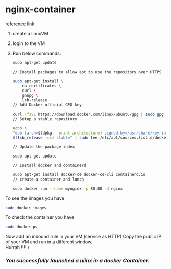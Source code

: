 # nginx-container
[reference link](https://docs.docker.com/engine/install/ubuntu/)
1) create a linuxVM 
2) login to the VM 
3) Run below commands:

    ```bash
    sudo apt-get update

    // Install packages to allow apt to use the repository over HTTPS

    sudo apt-get install \
        ca-certificates \
        curl \
        gnupg \
        lsb-release
    // Add Docker official GPG key

    curl -fsSL https://download.docker.com/linux/ubuntu/gpg | sudo gpg --dearmor -o /usr/share/keyrings/docker-archive-keyring.gpg
    // Setup a stable repository

    echo \
    "deb [arch=$(dpkg --print-architecture) signed-by=/usr/share/keyrings/docker-archive-keyring.gpg] https://download.docker.com/linux/ubuntu \
    $(lsb_release -cs) stable" | sudo tee /etc/apt/sources.list.d/docker.list > /dev/null

    // Update the package index

    sudo apt-get update

    // Install docker and containerd

    sudo apt-get install docker-ce docker-ce-cli containerd.io
    // create a container and lunch

    sudo docker run --name mynginx -p 80:80 -d nginx
    ```
To see the images you have 
```bash
sudo docker images 
```
To check the container you have
```bash
sudo docker ps
```
Now add an inbound rule in your VM (service as HTTP)
Copy the public IP of your VM and run in a different window. \
Hurrah !!!! \
### *You successfully launched a niinx in a docker Container.*